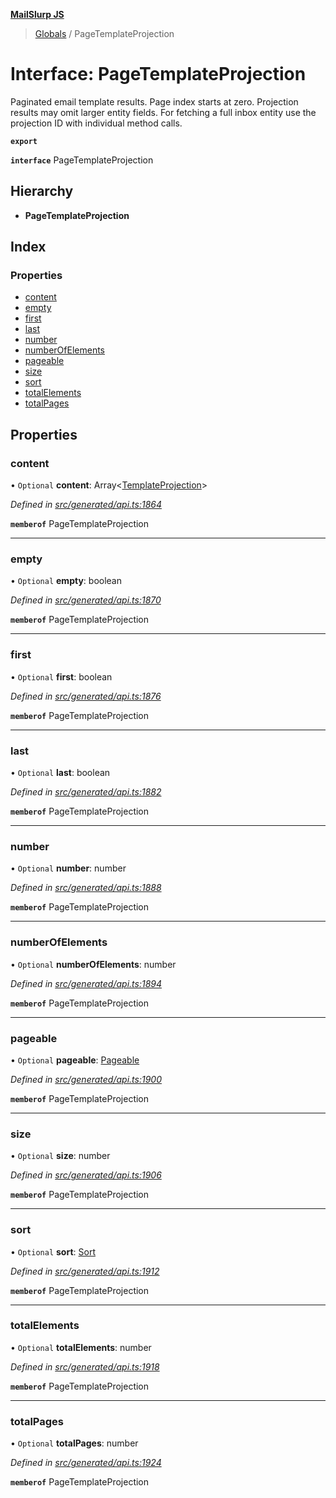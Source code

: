 **[MailSlurp JS](../README.md)**

> [Globals](../README.md) / PageTemplateProjection

# Interface: PageTemplateProjection

Paginated email template results. Page index starts at zero. Projection results may omit larger entity fields. For fetching a full inbox entity use the projection ID with individual method calls.

**`export`** 

**`interface`** PageTemplateProjection

## Hierarchy

* **PageTemplateProjection**

## Index

### Properties

* [content](pagetemplateprojection.md#content)
* [empty](pagetemplateprojection.md#empty)
* [first](pagetemplateprojection.md#first)
* [last](pagetemplateprojection.md#last)
* [number](pagetemplateprojection.md#number)
* [numberOfElements](pagetemplateprojection.md#numberofelements)
* [pageable](pagetemplateprojection.md#pageable)
* [size](pagetemplateprojection.md#size)
* [sort](pagetemplateprojection.md#sort)
* [totalElements](pagetemplateprojection.md#totalelements)
* [totalPages](pagetemplateprojection.md#totalpages)

## Properties

### content

• `Optional` **content**: Array\<[TemplateProjection](templateprojection.md)>

*Defined in [src/generated/api.ts:1864](https://github.com/mailslurp/mailslurp-client/blob/f5ab9d3/src/generated/api.ts#L1864)*

**`memberof`** PageTemplateProjection

___

### empty

• `Optional` **empty**: boolean

*Defined in [src/generated/api.ts:1870](https://github.com/mailslurp/mailslurp-client/blob/f5ab9d3/src/generated/api.ts#L1870)*

**`memberof`** PageTemplateProjection

___

### first

• `Optional` **first**: boolean

*Defined in [src/generated/api.ts:1876](https://github.com/mailslurp/mailslurp-client/blob/f5ab9d3/src/generated/api.ts#L1876)*

**`memberof`** PageTemplateProjection

___

### last

• `Optional` **last**: boolean

*Defined in [src/generated/api.ts:1882](https://github.com/mailslurp/mailslurp-client/blob/f5ab9d3/src/generated/api.ts#L1882)*

**`memberof`** PageTemplateProjection

___

### number

• `Optional` **number**: number

*Defined in [src/generated/api.ts:1888](https://github.com/mailslurp/mailslurp-client/blob/f5ab9d3/src/generated/api.ts#L1888)*

**`memberof`** PageTemplateProjection

___

### numberOfElements

• `Optional` **numberOfElements**: number

*Defined in [src/generated/api.ts:1894](https://github.com/mailslurp/mailslurp-client/blob/f5ab9d3/src/generated/api.ts#L1894)*

**`memberof`** PageTemplateProjection

___

### pageable

• `Optional` **pageable**: [Pageable](pageable.md)

*Defined in [src/generated/api.ts:1900](https://github.com/mailslurp/mailslurp-client/blob/f5ab9d3/src/generated/api.ts#L1900)*

**`memberof`** PageTemplateProjection

___

### size

• `Optional` **size**: number

*Defined in [src/generated/api.ts:1906](https://github.com/mailslurp/mailslurp-client/blob/f5ab9d3/src/generated/api.ts#L1906)*

**`memberof`** PageTemplateProjection

___

### sort

• `Optional` **sort**: [Sort](sort.md)

*Defined in [src/generated/api.ts:1912](https://github.com/mailslurp/mailslurp-client/blob/f5ab9d3/src/generated/api.ts#L1912)*

**`memberof`** PageTemplateProjection

___

### totalElements

• `Optional` **totalElements**: number

*Defined in [src/generated/api.ts:1918](https://github.com/mailslurp/mailslurp-client/blob/f5ab9d3/src/generated/api.ts#L1918)*

**`memberof`** PageTemplateProjection

___

### totalPages

• `Optional` **totalPages**: number

*Defined in [src/generated/api.ts:1924](https://github.com/mailslurp/mailslurp-client/blob/f5ab9d3/src/generated/api.ts#L1924)*

**`memberof`** PageTemplateProjection
